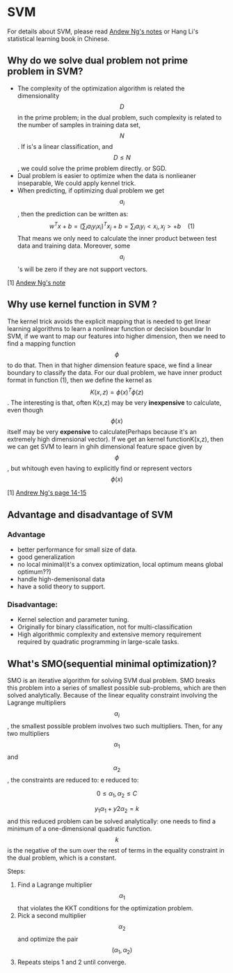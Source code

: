 # SVM 

For details about SVM, please read [Andew Ng's notes](http://cs229.stanford.edu/notes/cs229-notes3.pdf) or Hang Li's statistical learning book in Chinese.
 
## Why do we solve dual problem not prime problem in SVM?
* The complexity of the optimization algorithm is related the dimensionality $$D$$ in the prime problem; in the dual problem, such complexity is related to the number of samples in training data set, $$N$$. If is's a linear classification, and $$D \leq N$$ , we could solve the prime problem directly. or SGD.
* Dual problem is easier to optimize when the data is nonlieaner inseparable, We could apply kennel trick.
* When predicting, if optimizing dual problem we get $$a_i$$, then the prediction can be written as:
  $$
   w^Tx+b = (\sum_i a_i y_i x_i)^Tx_j+b = \sum_i a_i y_i < x_i, x_j> + b \:\:\:\:(1)
  $$
  That means we only need to calculate the inner product between test data and training data. Moreover, some $$a_i$$'s will be zero if they are not support vectors.
  
  
 [1] [Andew Ng's note ](http://cs229.stanford.edu/notes/cs229-notes3.pdf)
 
## Why use kernel function in SVM ?
The kernel trick avoids the explicit mapping that is needed to get linear learning algorithms to learn a nonlinear function or decision boundar
In SVM, if we want to map our features into higher dimension, then we need to find a mapping function$$\phi$$ to do that. Then in that higher dimension feature space, we find a linear boundary to classify the data. For our dual problem, 
we have inner product format in function (1), then we define the kernel as $$K(x,z)= \phi(x)^T\phi(z)$$. The interesting is that, often K(x,z) may be very __inexpensive__ to calculate, even though $$\phi(x)$$ itself may be very __expensive__ to calculate(Perhaps because it's an extremely high dimensional vector). If we get an kernel functionK(x,z), then we can get SVM to learn in ghih dimensional feature space given by $$\phi$$, but whitough even having to explicitly find or represent vectors $$\phi(x)$$ 

[1] [Andrew Ng's page 14-15](http://cs229.stanford.edu/notes/cs229-notes3.pdf)

## Advantage and disadvantage of SVM

### Advantage
* better performance for small size of data.
* good generalization 
* no local minimal(it's a convex optimization, local optimum  means global optimum??)
* handle high-demenisonal data
* have a solid theory to support. 

### Disadvantage: 
* Kernel selection and parameter tuning.
* Originally for binary classification, not for multi-classification 
* High algorithmic complexity and extensive memory requirement required by quadratic programming in large-scale tasks. 


## What's SMO(sequential minimal optimization)?

SMO is an iterative algorithm for solving  SVM dual problem. SMO breaks this problem into a series of smallest possible sub-problems, which are then solved analytically. Because of the linear equality constraint involving the Lagrange multipliers $$\alpha_i$$, the smallest possible problem involves two such multipliers. Then, for any two multipliers   $$\alpha_{1}$$ and $$\alpha_{2}$$ , the constraints are reduced to:
e reduced to:


$$
0 \leq \alpha_1, \alpha_2 \leq C
$$

$$
y_1\alpha_1+y2\alpha_2 = k
$$
and this reduced problem can be solved analytically: one needs to find a minimum of a one-dimensional quadratic function. $$k$$ is the negative of the sum over the rest of terms in the equality constraint in the dual problem, which is a constant.

Steps:
1. Find a Lagrange multiplier $$\alpha_1$$ that violates the KKT conditions for the optimization problem.
2. Pick a second multiplier $$\alpha_2$$ and optimize the pair $$(\alpha_1, \alpha_2)$$
3. Repeats steips 1 and 2 until converge.

